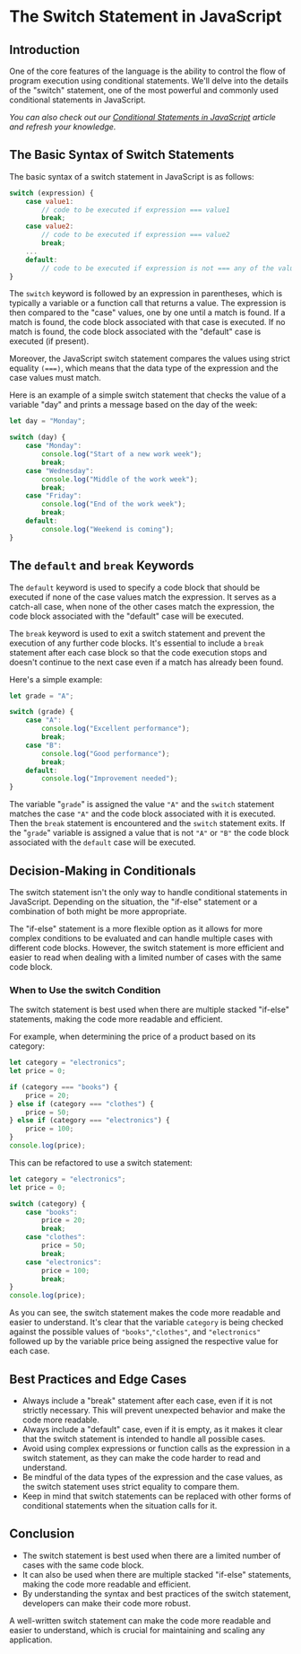 # The Switch Statement in JavaScript

## Introduction

One of the core features of the language is the ability to control the flow of program execution using conditional statements. We'll delve into the details of the "switch" statement, one of the most powerful and commonly used conditional statements in JavaScript.

_You can also check out our [Conditional Statements in JavaScript](./../conditional-statements) article and refresh your knowledge._

## The Basic Syntax of Switch Statements

The basic syntax of a switch statement in JavaScript is as follows:

```js
switch (expression) {
    case value1:
        // code to be executed if expression === value1
        break;
    case value2:
        // code to be executed if expression === value2
        break;
    ...
    default:
        // code to be executed if expression is not === any of the values
}
```

The `switch` keyword is followed by an expression in parentheses, which is typically a variable or a function call that returns a value. The expression is then compared to the "case" values, one by one until a match is found. If a match is found, the code block associated with that case is executed. If no match is found, the code block associated with the "default" case is executed (if present).

Moreover, the JavaScript switch statement compares the values using strict equality `(===)`, which means that the data type of the expression and the case values must match.

Here is an example of a simple switch statement that checks the value of a variable "day" and prints a message based on the day of the week:

```js
let day = "Monday";

switch (day) {
    case "Monday":
        console.log("Start of a new work week");
        break;
    case "Wednesday":
        console.log("Middle of the work week");
        break;
    case "Friday":
        console.log("End of the work week");
        break;
    default:
        console.log("Weekend is coming");
}
```

## The `default` and `break` Keywords

The `default` keyword is used to specify a code block that should be executed if none of the case values match the expression. It serves as a catch-all case, when none of the other cases match the expression, the code block associated with the "default" case will be executed.

The `break` keyword is used to exit a switch statement and prevent the execution of any further code blocks. It's essential to include a `break` statement after each case block so that the code execution stops and doesn't continue to the next case even if a match has already been found.

Here's a simple example:

```js
let grade = "A";

switch (grade) {
    case "A":
        console.log("Excellent performance");
        break;
    case "B":
        console.log("Good performance");
        break;
    default:
        console.log("Improvement needed");
}
```

The variable "`grade`" is assigned the value `"A"` and the `switch` statement matches the case `"A"` and the code block associated with it is executed. Then the `break` statement is encountered and the `switch` statement exits. If the "`grade`" variable is assigned a value that is not `"A"` or `"B"` the code block associated with the `default` case will be executed.

## Decision-Making in Conditionals

The switch statement isn't the only way to handle conditional statements in JavaScript. Depending on the situation, the "if-else" statement or a combination of both might be more appropriate.

The "if-else" statement is a more flexible option as it allows for more complex conditions to be evaluated and can handle multiple cases with different code blocks. However, the switch statement is more efficient and easier to read when dealing with a limited number of cases with the same code block.

### When to Use the switch Condition

The switch statement is best used when there are multiple stacked "if-else" statements, making the code more readable and efficient.

For example, when determining the price of a product based on its category:

```js
let category = "electronics";
let price = 0;

if (category === "books") {
    price = 20;
} else if (category === "clothes") {
    price = 50;
} else if (category === "electronics") {
    price = 100;
}
console.log(price);
```

This can be refactored to use a switch statement:

```js
let category = "electronics";
let price = 0;

switch (category) {
    case "books":
        price = 20;
        break;
    case "clothes":
        price = 50;
        break;
    case "electronics":
        price = 100;
        break;
}
console.log(price);
```

As you can see, the switch statement makes the code more readable and easier to understand. It's clear that the variable `category` is being checked against the possible values of `"books"`,`"clothes"`, and `"electronics"` followed up by the variable price being assigned the respective value for each case.

## Best Practices and Edge Cases

* Always include a "break" statement after each case, even if it is not strictly necessary. This will prevent unexpected behavior and make the code more readable.
* Always include a "default" case, even if it is empty, as it makes it clear that the switch statement is intended to handle all possible cases.
* Avoid using complex expressions or function calls as the expression in a switch statement, as they can make the code harder to read and understand.
* Be mindful of the data types of the expression and the case values, as the switch statement uses strict equality to compare them.
* Keep in mind that switch statements can be replaced with other forms of conditional statements when the situation calls for it.

## Conclusion

* The switch statement is best used when there are a limited number of cases with the same code block.
* It can also be used when there are multiple stacked "if-else" statements, making the code more readable and efficient.
* By understanding the syntax and best practices of the switch statement, developers can make their code more robust.

A well-written switch statement can make the code more readable and easier to understand, which is crucial for maintaining and scaling any application.

